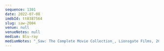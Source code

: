 ```yaml
---
sequence: 1301
date: 2022-07-08
imdbId: tt0387564
slug: saw-2004
venue: null
venueNotes: null
medium: Blu-ray
mediumNotes: "_Saw: The Complete Movie Collection_, Lionsgate Films, 2014"
---
```

